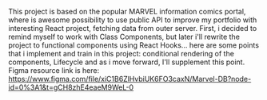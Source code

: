 This project is based on the popular MARVEL information comics portal, where is awesome possibility to use public API to improve my portfolio with interesting React project, fetching data from outer server. First, i decided to remind myself to work with Class Components, but later i'll rewrite the project to functional components using React Hooks... here are some points that i implement and train in this project: conditional rendering of the components, Lifecycle and as i move forward, I'll supplement this point.
Figma resource link is here: https://www.figma.com/file/xiC1B6ZlHvbiUK6FO3caxN/Marvel-DB?node-id=0%3A1&t=gCH8zhE4eaeM9WeL-0
